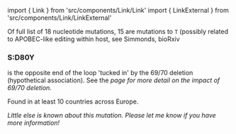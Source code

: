 import { Link } from 'src/components/Link/Link'
import { LinkExternal } from 'src/components/Link/LinkExternal'

Of full list of 18 nucleotide mutations, 15 are mutations to `T` (possibly related to APOBEC-like editing within host, see <LinkExternal href="https://www.biorxiv.org/content/10.1101/2020.05.01.072330v1">Simmonds, bioRxiv</LinkExternal>

### S:D80Y
<AaMut mut="S:D80Y"/> is the opposite end of the loop 'tucked in' by the 69/70 deletion (hypothetical association). See the <Link href="/variants/S.H69-"> <Var name="S:H69-"/> page</Link> for more detail on the impact of 69/70 deletion.

Found in at least 10 countries across Europe.

_Little else is known about this mutation. Please let me know if you have more information!_

<!--Full list of mutations: C3099T, G4960T, C4965T, C6070T, C7303T, C7564T, C10279T, C10301A, C10525T, C10582T, G10688T, G11851T, C14230A, C21800T, G27632T, C27804T, C28830A, G29402T -->
